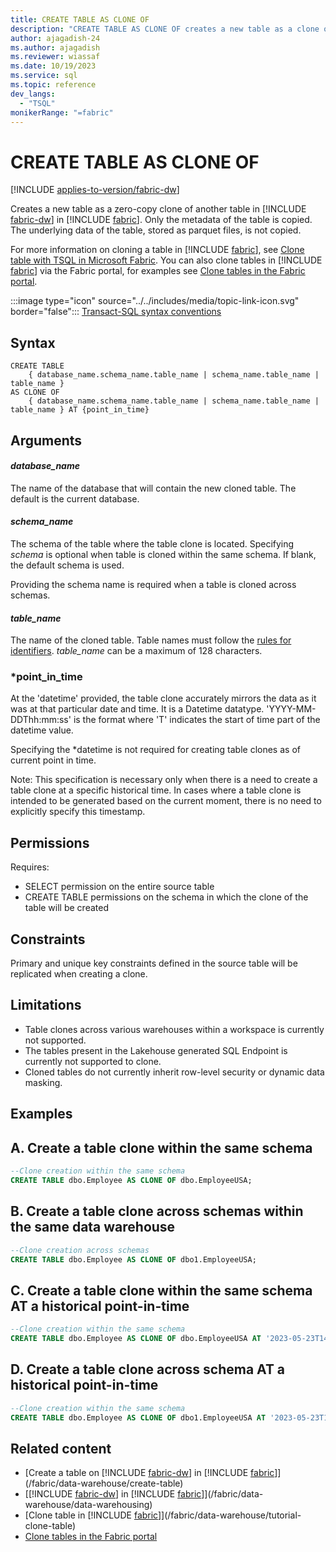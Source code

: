 ```yaml
---
title: CREATE TABLE AS CLONE OF
description: "CREATE TABLE AS CLONE OF creates a new table as a clone of another table in Synapse Data Warehouse in Microsoft Fabric."
author: ajagadish-24
ms.author: ajagadish
ms.reviewer: wiassaf
ms.date: 10/19/2023
ms.service: sql
ms.topic: reference
dev_langs:
  - "TSQL"
monikerRange: "=fabric"
---
```

# CREATE TABLE AS CLONE OF

[!INCLUDE [applies-to-version/fabric-dw](../../includes/applies-to-version/fabric-dw.md)]

Creates a new table as a zero-copy clone of another table in [!INCLUDE [fabric-dw](../../includes/fabric-dw.md)] in [!INCLUDE [fabric](../../includes/fabric.md)]. Only the metadata of the table is copied. The underlying data of the table, stored as parquet files, is not copied.

For more information on cloning a table in [!INCLUDE [fabric](../../includes/fabric.md)], see [Clone table with TSQL in Microsoft Fabric](/fabric/data-warehouse/tutorial-clone-table). You can also clone tables in [!INCLUDE [fabric](../../includes/fabric.md)] via the Fabric portal, for examples see [Clone tables in the Fabric portal](/fabric/data-warehouse/tutorial-clone-table-portal).

 :::image type="icon" source="../../includes/media/topic-link-icon.svg" border="false"::: [Transact-SQL syntax conventions](../../t-sql/language-elements/transact-sql-syntax-conventions-transact-sql.md)  

## Syntax
  
```syntaxsql
CREATE TABLE 
    { database_name.schema_name.table_name | schema_name.table_name | table_name } 
AS CLONE OF 
    { database_name.schema_name.table_name | schema_name.table_name | table_name } AT {point_in_time}
```  

## Arguments

#### *database_name*

 The name of the database that will contain the new cloned table. The default is the current database.  
  
#### *schema_name*

The schema of the table where the table clone is located. Specifying *schema* is optional when table is cloned within the same schema. If blank, the default schema is used.

Providing the schema name is required when a table is cloned across schemas.
  
#### *table_name*

The name of the cloned table. Table names must follow the [rules for identifiers](../../relational-databases/databases/database-identifiers.md?view=fabric&preserve-view=true). *table_name* can be a maximum of 128 characters.

### *point_in_time

At the 'datetime' provided, the table clone accurately mirrors the data as it was at that particular date and time. It is a Datetime datatype.
'YYYY-MM-DDThh:mm:ss' is the format where 'T' indicates the start of time part of the datetime value.

Specifying the *datetime is not required for creating table clones as of current point in time.

Note: This specification is necessary only when there is a need to create a table clone at a specific historical time. In cases where a table clone is intended to be generated based on the current moment, there is no need to explicitly specify this timestamp.

## Permissions

Requires: 
 - SELECT permission on the entire source table
 - CREATE TABLE permissions on the schema in which the clone of the table will be created
  
## Constraints

Primary and unique key constraints defined in the source table will be replicated when creating a clone.
 
## Limitations

- Table clones across various warehouses within a workspace is currently not supported.
- The tables present in the Lakehouse generated SQL Endpoint is currently not supported to clone.
- Cloned tables do not currently inherit row-level security or dynamic data masking.

## Examples

## A. Create a table clone within the same schema

```sql
--Clone creation within the same schema
CREATE TABLE dbo.Employee AS CLONE OF dbo.EmployeeUSA;
```  

## B. Create a table clone across schemas within the same data warehouse

```sql
--Clone creation across schemas
CREATE TABLE dbo.Employee AS CLONE OF dbo1.EmployeeUSA;
```  

## C. Create a table clone within the same schema AT a historical point-in-time

```sql
--Clone creation within the same schema
CREATE TABLE dbo.Employee AS CLONE OF dbo.EmployeeUSA AT '2023-05-23T14:24:10.325';
```

## D. Create a table clone across schema AT a historical point-in-time

```sql
--Clone creation within the same schema
CREATE TABLE dbo.Employee AS CLONE OF dbo1.EmployeeUSA AT '2023-05-23T14:24:10';
```

## Related content

- [Create a table on [!INCLUDE [fabric-dw](../../includes/fabric-dw.md)] in [!INCLUDE [fabric](../../includes/fabric.md)]](/fabric/data-warehouse/create-table)
- [[!INCLUDE [fabric-dw](../../includes/fabric-dw.md)] in [!INCLUDE [fabric](../../includes/fabric.md)]](/fabric/data-warehouse/data-warehousing)
- [Clone table in [!INCLUDE [fabric](../../includes/fabric.md)]](/fabric/data-warehouse/tutorial-clone-table)
- [Clone tables in the Fabric portal](/fabric/data-warehouse/tutorial-clone-table-portal)
